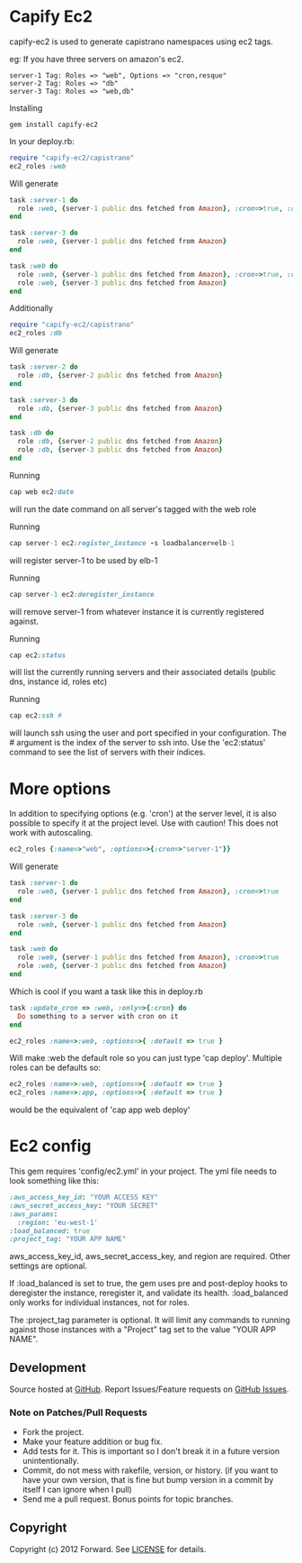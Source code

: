 Capify Ec2
====================================================

capify-ec2 is used to generate capistrano namespaces using ec2 tags.

eg: If you have three servers on amazon's ec2.

    server-1 Tag: Roles => "web", Options => "cron,resque"
    server-2 Tag: Roles => "db"
    server-3 Tag: Roles => "web,db"

Installing

    gem install capify-ec2

In your deploy.rb:

```ruby
require "capify-ec2/capistrano"
ec2_roles :web
```

Will generate

```ruby
task :server-1 do
  role :web, {server-1 public dns fetched from Amazon}, :cron=>true, :resque=>true
end

task :server-3 do
  role :web, {server-1 public dns fetched from Amazon}
end

task :web do
  role :web, {server-1 public dns fetched from Amazon}, :cron=>true, :resque=>true
  role :web, {server-3 public dns fetched from Amazon}
end
```

Additionally

```ruby
require "capify-ec2/capistrano"
ec2_roles :db
```

Will generate

```ruby
task :server-2 do
  role :db, {server-2 public dns fetched from Amazon}
end

task :server-3 do
  role :db, {server-3 public dns fetched from Amazon}
end

task :db do
  role :db, {server-2 public dns fetched from Amazon}
  role :db, {server-3 public dns fetched from Amazon}
end
```

Running

```ruby
cap web ec2:date
```

will run the date command on all server's tagged with the web role

Running

```ruby
cap server-1 ec2:register_instance -s loadbalancer=elb-1
```

will register server-1 to be used by elb-1

Running

```ruby
cap server-1 ec2:deregister_instance
```

will remove server-1 from whatever instance it is currently
registered against.

Running

```ruby
cap ec2:status
```

will list the currently running servers and their associated details
(public dns, instance id, roles etc)

Running

```ruby
cap ec2:ssh #
```

will launch ssh using the user and port specified in your configuration.
The # argument is the index of the server to ssh into. Use the 'ec2:status'
command to see the list of servers with their indices.

More options
====================================================

In addition to specifying options (e.g. 'cron') at the server level, it is also possible to specify it at the project level.
Use with caution! This does not work with autoscaling.

```ruby
ec2_roles {:name=>"web", :options=>{:cron=>"server-1"}}
```

Will generate

```ruby
task :server-1 do
  role :web, {server-1 public dns fetched from Amazon}, :cron=>true
end

task :server-3 do
  role :web, {server-1 public dns fetched from Amazon}
end

task :web do
  role :web, {server-1 public dns fetched from Amazon}, :cron=>true
  role :web, {server-3 public dns fetched from Amazon}
end
```

Which is cool if you want a task like this in deploy.rb

```ruby
task :update_cron => :web, :only=>{:cron} do
  Do something to a server with cron on it
end

ec2_roles :name=>:web, :options=>{ :default => true }
```

Will make :web the default role so you can just type 'cap deploy'.
Multiple roles can be defaults so:

```ruby
ec2_roles :name=>:web, :options=>{ :default => true }
ec2_roles :name=>:app, :options=>{ :default => true }
```

would be the equivalent of 'cap app web deploy'

Ec2 config
====================================================

This gem requires 'config/ec2.yml' in your project.
The yml file needs to look something like this:

```ruby
:aws_access_key_id: "YOUR ACCESS KEY"
:aws_secret_access_key: "YOUR SECRET"
:aws_params:
  :region: 'eu-west-1'
:load_balanced: true
:project_tag: "YOUR APP NAME"
```
aws_access_key_id, aws_secret_access_key, and region are required. Other settings are optional.

If :load_balanced is set to true, the gem uses pre and post-deploy
hooks to deregister the instance, reregister it, and validate its
health.
:load_balanced only works for individual instances, not for roles.

The :project_tag parameter is optional. It will limit any commands to
running against those instances with a "Project" tag set to the value
"YOUR APP NAME".

## Development

Source hosted at [GitHub](http://github.com/forward/capify-ec2).
Report Issues/Feature requests on [GitHub Issues](http://github.com/forward/capify-ec2/issues).

### Note on Patches/Pull Requests

 * Fork the project.
 * Make your feature addition or bug fix.
 * Add tests for it. This is important so I don't break it in a
   future version unintentionally.
 * Commit, do not mess with rakefile, version, or history.
   (if you want to have your own version, that is fine but bump version in a commit by itself I can ignore when I pull)
 * Send me a pull request. Bonus points for topic branches.

## Copyright

Copyright (c) 2012 Forward. See [LICENSE](https://github.com/forward/capify-ec2/blob/master/LICENSE) for details.

